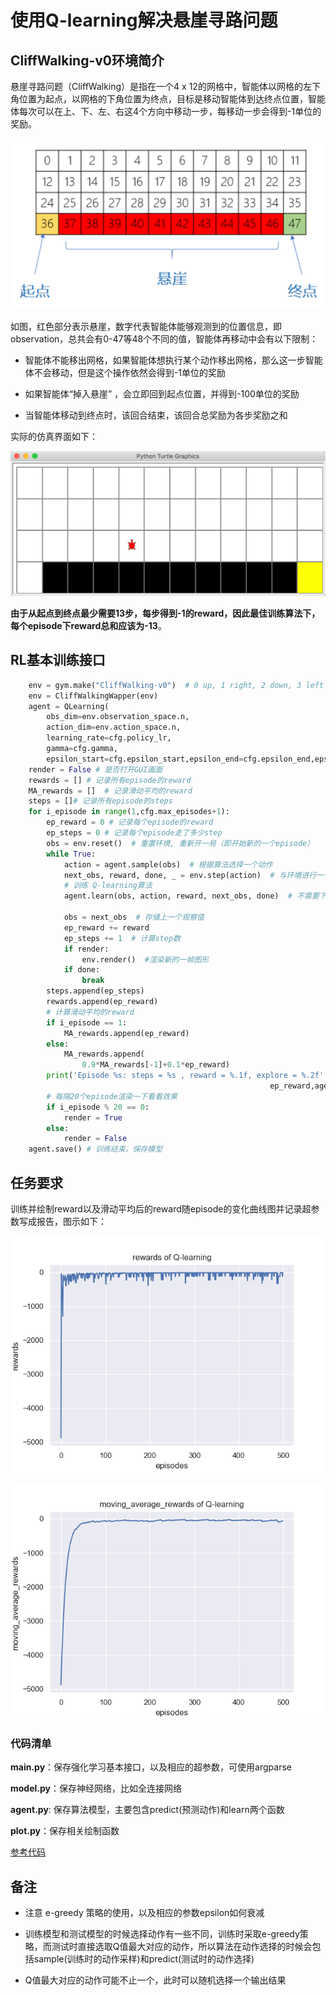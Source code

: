 # 使用Q-learning解决悬崖寻路问题

## CliffWalking-v0环境简介

悬崖寻路问题（CliffWalking）是指在一个4 x 12的网格中，智能体以网格的左下角位置为起点，以网格的下角位置为终点，目标是移动智能体到达终点位置，智能体每次可以在上、下、左、右这4个方向中移动一步，每移动一步会得到-1单位的奖励。

![](assets/cliffwalking_1.png)

如图，红色部分表示悬崖，数字代表智能体能够观测到的位置信息，即observation，总共会有0-47等48个不同的值，智能体再移动中会有以下限制：

* 智能体不能移出网格，如果智能体想执行某个动作移出网格，那么这一步智能体不会移动，但是这个操作依然会得到-1单位的奖励

* 如果智能体“掉入悬崖” ，会立即回到起点位置，并得到-100单位的奖励

* 当智能体移动到终点时，该回合结束，该回合总奖励为各步奖励之和

实际的仿真界面如下：

![](assets/cliffwalking_2.png)

**由于从起点到终点最少需要13步，每步得到-1的reward，因此最佳训练算法下，每个episode下reward总和应该为-13**。

## RL基本训练接口

```python
    env = gym.make("CliffWalking-v0")  # 0 up, 1 right, 2 down, 3 left
    env = CliffWalkingWapper(env)
    agent = QLearning(
        obs_dim=env.observation_space.n,
        action_dim=env.action_space.n,
        learning_rate=cfg.policy_lr,
        gamma=cfg.gamma,
        epsilon_start=cfg.epsilon_start,epsilon_end=cfg.epsilon_end,epsilon_decay=cfg.epsilon_decay)
    render = False # 是否打开GUI画面
    rewards = [] # 记录所有episode的reward
    MA_rewards = []  # 记录滑动平均的reward
    steps = []# 记录所有episode的steps
    for i_episode in range(1,cfg.max_episodes+1):
        ep_reward = 0 # 记录每个episode的reward
        ep_steps = 0 # 记录每个episode走了多少step
        obs = env.reset()  # 重置环境, 重新开一局（即开始新的一个episode）
        while True:
            action = agent.sample(obs)  # 根据算法选择一个动作
            next_obs, reward, done, _ = env.step(action)  # 与环境进行一个交互
            # 训练 Q-learning算法
            agent.learn(obs, action, reward, next_obs, done)  # 不需要下一步的action

            obs = next_obs  # 存储上一个观察值
            ep_reward += reward
            ep_steps += 1  # 计算step数
            if render:
                env.render()  #渲染新的一帧图形
            if done:
                break
        steps.append(ep_steps)
        rewards.append(ep_reward)
        # 计算滑动平均的reward
        if i_episode == 1:
            MA_rewards.append(ep_reward)
        else:
            MA_rewards.append(
                0.9*MA_rewards[-1]+0.1*ep_reward) 
        print('Episode %s: steps = %s , reward = %.1f, explore = %.2f' % (i_episode, ep_steps,
                                                          ep_reward,agent.epsilon))                                 
        # 每隔20个episode渲染一下看看效果
        if i_episode % 20 == 0:
            render = True
        else:
            render = False
    agent.save() # 训练结束，保存模型
```

## 任务要求

训练并绘制reward以及滑动平均后的reward随episode的变化曲线图并记录超参数写成报告，图示如下：

![rewards](assets/rewards.png)

![moving_average_rewards](assets/moving_average_rewards.png)

### 代码清单

**main.py**：保存强化学习基本接口，以及相应的超参数，可使用argparse

**model.py**：保存神经网络，比如全连接网络

**agent.py**: 保存算法模型，主要包含predict(预测动作)和learn两个函数

**plot.py**：保存相关绘制函数

[参考代码](https://github.com/datawhalechina/leedeeprl-notes/tree/master/codes/Q-learning)

## 备注

* 注意 e-greedy 策略的使用，以及相应的参数epsilon如何衰减
* 训练模型和测试模型的时候选择动作有一些不同，训练时采取e-greedy策略，而测试时直接选取Q值最大对应的动作，所以算法在动作选择的时候会包括sample(训练时的动作采样)和predict(测试时的动作选择)

* Q值最大对应的动作可能不止一个，此时可以随机选择一个输出结果